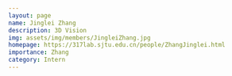 ```yaml
---
layout: page
name: Jinglei Zhang
description: 3D Vision
img: assets/img/members/JingleiZhang.jpg
homepage: https://317lab.sjtu.edu.cn/people/ZhangJinglei.html
importance: Zhang
category: Intern
---
```

